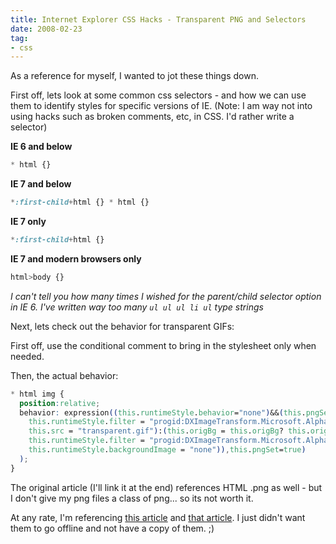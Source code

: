 ```yaml
---
title: Internet Explorer CSS Hacks - Transparent PNG and Selectors
date: 2008-02-23
tag:
- css
---
```

As a reference for myself, I wanted to jot these things down.

<!--more-->

First off, lets look at some common css selectors - and how we can use them to identify styles for specific versions of IE.  (Note: I am way not into using hacks such as broken comments, etc, in CSS.  I'd rather write a selector)

**IE 6 and below**

```css
* html {}
```

**IE 7 and below**

```css
*:first-child+html {} * html {}
```

**IE 7 only**

```css
*:first-child+html {}
```

**IE 7 and modern browsers only**

```css
html>body {}
```
_I can't tell you how many times I wished for the parent/child selector option in IE 6.  I've written way too many `ul ul ul li ul` type strings_

Next, lets check out the behavior for transparent GIFs:

First off, use the conditional comment to bring in the stylesheet only when needed.

Then, the actual behavior:

```css
* html img {
  position:relative;
  behavior: expression((this.runtimeStyle.behavior="none")&&(this.pngSet?this.pngSet=true:(this.nodeName == "IMG" && this.src.toLowerCase().indexOf('.png')>-1?(this.runtimeStyle.backgroundImage = "none",
    this.runtimeStyle.filter = "progid:DXImageTransform.Microsoft.AlphaImageLoader(src='" + this.src + "', sizingMethod='image')",
    this.src = "transparent.gif"):(this.origBg = this.origBg? this.origBg :this.currentStyle.backgroundImage.toString().replace('url("','').replace('")',''),
    this.runtimeStyle.filter = "progid:DXImageTransform.Microsoft.AlphaImageLoader(src='" + this.origBg + "', sizingMethod='crop')",
    this.runtimeStyle.backgroundImage = "none")),this.pngSet=true)
  );
}
```

The original article (I'll link it at the end) references HTML .png as well - but I don't give my png files a class of png... so its not worth it.

At any rate, I'm referencing [this article](http://www.noupe.com/better-design/7-css-hacks-you-cannt-live-without.html) and [that article](http://komodomedia.com/blog/index.php/2007/11/05/css-png-image-fix-for-ie/).  I just didn't want them to go offline and not have a copy of them. ;)
